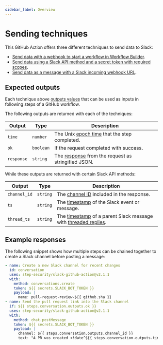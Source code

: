 ```yaml
---
sidebar_label: Overview
---
```


# Sending techniques

This GitHub Action offers three different techniques to send data to Slack:

* [Send data with a webhook to start a workflow in Workflow Builder](/tools/slack-github-action/sending-techniques/sending-data-webhook-slack-workflow).
* [Send data using a Slack API method and a secret token with required scopes](/tools/slack-github-action/sending-techniques/sending-data-slack-api-method/).
* [Send data as a message with a Slack incoming webhook URL](/tools/slack-github-action/sending-techniques/sending-data-slack-incoming-webhook/). 

## Expected outputs

Each technique above [outputs values](https://docs.github.com/en/actions/writing-workflows/choosing-what-your-workflow-does/passing-information-between-jobs) that can be used as inputs in following steps of a GitHub workflow.

The following outputs are returned with each of the techniques:

| Output | Type  | Description|
|---|---|---|
|`time` | `number` | The Unix [epoch time](https://en.wikipedia.org/wiki/Unix_time) that the step completed.
| `ok` | `boolean` | If the request completed with success.
| `response` | `string` | The [response](https://docs.slack.dev/apis/web-api/#responses) from the request as stringified JSON.

While these outputs are returned with certain Slack API methods:

| Output | Type  | Description|
|---|---|---|
|`channel_id` | `string` | The [channel ID](https://docs.slack.dev/reference/objects/conversation-object) included in the response.
| `ts`| `string` | The [timestamp](https://docs.slack.dev/messaging/retrieving-messages#individual_messages) of the Slack event or message.
| `thread_ts` | `string` | The [timestamp](https://docs.slack.dev/messaging/retrieving-messages#individual_messages) of a parent Slack message with [threaded replies](https://docs.slack.dev/messaging/retrieving-messages#pulling_threads).

## Example responses

The following snippet shows how multiple steps can be chained together to create a Slack channel before posting a message:

```yaml
- name: Create a new Slack channel for recent changes
  id: conversation
  uses: step-security/slack-github-action@v2.1.1
  with:
    method: conversations.create
    token: ${{ secrets.SLACK_BOT_TOKEN }}
    payload: |
      name: pull-request-review-${{ github.sha }}
- name: Send the pull request link into the Slack channel
  if: ${{ steps.conversation.outputs.ok }}
  uses: step-security/slack-github-action@v2.1.1
  with:
    method: chat.postMessage
    token: ${{ secrets.SLACK_BOT_TOKEN }}
    payload: |
      channel: ${{ steps.conversation.outputs.channel_id }}
      text: "A PR was created <!date^${{ steps.conversation.outputs.time }}^{date_num} at {time_secs}|just now>: ${{ github.event.pull_request.html_url }}"
```

